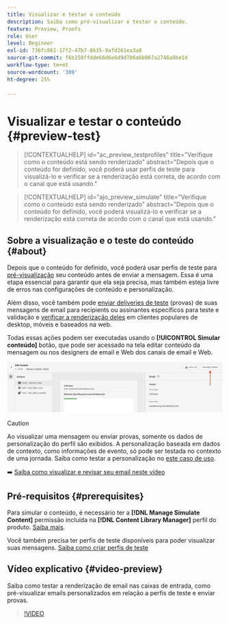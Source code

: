 ```yaml
---
title: Visualizar e testar o conteúdo
description: Saiba como pré-visualizar e testar o conteúdo.
feature: Preview, Proofs
role: User
level: Beginner
exl-id: 736fc861-17f2-47b7-8635-9afd261ea3a8
source-git-commit: f6b158ffdde66d6e6d9d706a6b067a2746a9be1d
workflow-type: tm+mt
source-wordcount: '309'
ht-degree: 25%

---
```


# Visualizar e testar o conteúdo {#preview-test}

>[!CONTEXTUALHELP]
>id="ac_preview_testprofiles"
>title="Verifique como o conteúdo está sendo renderizado"
>abstract="Depois que o conteúdo for definido, você poderá usar perfis de teste para visualizá-lo e verificar se a renderização está correta, de acordo com o canal que está usando."

>[!CONTEXTUALHELP]
>id="ajo_preview_simulate"
>title="Verifique como o conteúdo está sendo renderizado"
>abstract="Depois que o conteúdo for definido, você poderá visualizá-lo e verificar se a renderização está correta de acordo com o canal que está usando."

## Sobre a visualização e o teste do conteúdo {#about}

Depois que o conteúdo for definido, você poderá usar perfis de teste para [pré-visualização](preview.md) seu conteúdo antes de enviar a mensagem. Essa é uma etapa essencial para garantir que ela seja precisa, mas também esteja livre de erros nas configurações de conteúdo e personalização.

Além disso, você também pode [enviar deliveries de teste](proofs.md) (provas) de suas mensagens de email para recipients ou assinantes específicos para teste e validação e [verificar a renderização deles](rendering.md) em clientes populares de desktop, móveis e baseados na web.

Todas essas ações podem ser executadas usando o **[!UICONTROL Simular conteúdo]** botão, que pode ser acessado na tela editar conteúdo da mensagem ou nos designers de email e Web dos canais de email e Web.

![](../email/assets/email-preview-button.png)

>[!CAUTION]
>
>Ao visualizar uma mensagem ou enviar provas, somente os dados de personalização do perfil são exibidos. A personalização baseada em dados de contexto, como informações de evento, só pode ser testada no contexto de uma jornada. Saiba como testar a personalização no [este caso de uso](../personalization/personalization-use-case.md).

➡️ [Saiba como visualizar e revisar seu email neste vídeo](#video-preview)

## Pré-requisitos {#prerequisites}

Para simular o conteúdo, é necessário ter a **[!DNL Manage Simulate Content]** permissão incluída na **[!DNL Content Library Manager]** perfil do produto. [Saiba mais](../administration/ootb-product-profiles.md#content-library-manager).

Você também precisa ter perfis de teste disponíveis para poder visualizar suas mensagens. [Saiba como criar perfis de teste](../audience/creating-test-profiles.md)

## Vídeo explicativo {#video-preview}

Saiba como testar a renderização de email nas caixas de entrada, como pré-visualizar emails personalizados em relação a perfis de teste e enviar provas.

>[!VIDEO](https://video.tv.adobe.com/v/3425026?quality=12)
